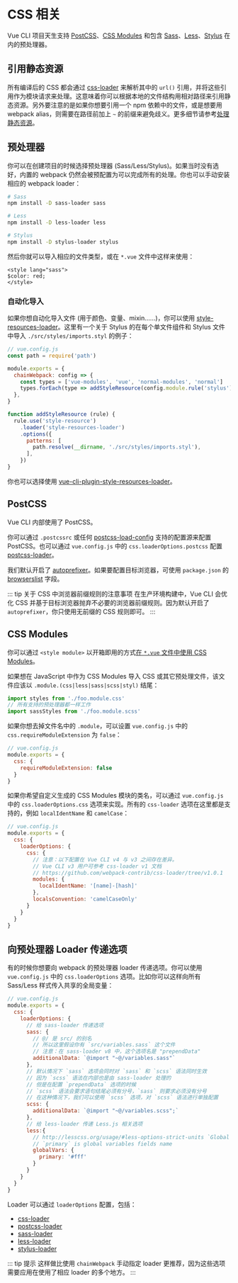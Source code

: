# CSS 相关

Vue CLI 项目天生支持 [PostCSS](http://postcss.org/)、[CSS Modules](https://github.com/css-modules/css-modules) 和包含 [Sass](https://sass-lang.com/)、[Less](http://lesscss.org/)、[Stylus](http://stylus-lang.com/) 在内的预处理器。

## 引用静态资源

所有编译后的 CSS 都会通过 [css-loader](https://github.com/webpack-contrib/css-loader) 来解析其中的 `url()` 引用，并将这些引用作为模块请求来处理。这意味着你可以根据本地的文件结构用相对路径来引用静态资源。另外要注意的是如果你想要引用一个 npm 依赖中的文件，或是想要用 webpack alias，则需要在路径前加上 `~` 的前缀来避免歧义。更多细节请参考[处理静态资源](./html-and-static-assets.md#处理静态资源)。

## 预处理器

你可以在创建项目的时候选择预处理器 (Sass/Less/Stylus)。如果当时没有选好，内置的 webpack 仍然会被预配置为可以完成所有的处理。你也可以手动安装相应的 webpack loader：

``` bash
# Sass
npm install -D sass-loader sass

# Less
npm install -D less-loader less

# Stylus
npm install -D stylus-loader stylus
```

然后你就可以导入相应的文件类型，或在 `*.vue` 文件中这样来使用：

``` vue
<style lang="sass">
$color: red;
</style>
```

### 自动化导入

如果你想自动化导入文件 (用于颜色、变量、mixin……)，你可以使用 [style-resources-loader](https://github.com/yenshih/style-resources-loader)。这里有一个关于 Stylus 的在每个单文件组件和 Stylus 文件中导入 `./src/styles/imports.styl` 的例子：

```js
// vue.config.js
const path = require('path')

module.exports = {
  chainWebpack: config => {
    const types = ['vue-modules', 'vue', 'normal-modules', 'normal']
    types.forEach(type => addStyleResource(config.module.rule('stylus').oneOf(type)))
  },
}

function addStyleResource (rule) {
  rule.use('style-resource')
    .loader('style-resources-loader')
    .options({
      patterns: [
        path.resolve(__dirname, './src/styles/imports.styl'),
      ],
    })
}
```

你也可以选择使用 [vue-cli-plugin-style-resources-loader](https://www.npmjs.com/package/vue-cli-plugin-style-resources-loader)。

## PostCSS

Vue CLI 内部使用了 PostCSS。

你可以通过 `.postcssrc` 或任何 [postcss-load-config](https://github.com/michael-ciniawsky/postcss-load-config) 支持的配置源来配置 PostCSS。也可以通过 `vue.config.js` 中的 `css.loaderOptions.postcss` 配置 [postcss-loader](https://github.com/postcss/postcss-loader)。

我们默认开启了 [autoprefixer](https://github.com/postcss/autoprefixer)。如果要配置目标浏览器，可使用 `package.json` 的 [browserslist](../guide/browser-compatibility.html#browserslist) 字段。

::: tip 关于 CSS 中浏览器前缀规则的注意事项
在生产环境构建中，Vue CLI 会优化 CSS 并基于目标浏览器抛弃不必要的浏览器前缀规则。因为默认开启了 `autoprefixer`，你只使用无前缀的 CSS 规则即可。
:::

## CSS Modules

你可以通过 `<style module>` 以开箱即用的方式[在 `*.vue` 文件中使用 CSS Modules](https://vue-loader.vuejs.org/zh/guide/css-modules.html)。

如果想在 JavaScript 中作为 CSS Modules 导入 CSS 或其它预处理文件，该文件应该以 `.module.(css|less|sass|scss|styl)` 结尾：

``` js
import styles from './foo.module.css'
// 所有支持的预处理器都一样工作
import sassStyles from './foo.module.scss'
```

如果你想去掉文件名中的 `.module`，可以设置 `vue.config.js` 中的 `css.requireModuleExtension` 为 `false`：

``` js
// vue.config.js
module.exports = {
  css: {
    requireModuleExtension: false
  }
}
```

如果你希望自定义生成的 CSS Modules 模块的类名，可以通过 `vue.config.js` 中的 `css.loaderOptions.css` 选项来实现。所有的 `css-loader` 选项在这里都是支持的，例如 `localIdentName` 和 `camelCase`：

``` js
// vue.config.js
module.exports = {
  css: {
    loaderOptions: {
      css: {
        // 注意：以下配置在 Vue CLI v4 与 v3 之间存在差异。
        // Vue CLI v3 用户可参考 css-loader v1 文档
        // https://github.com/webpack-contrib/css-loader/tree/v1.0.1
        modules: {
          localIdentName: '[name]-[hash]'
        },
        localsConvention: 'camelCaseOnly'
      }
    }
  }
}
```

## 向预处理器 Loader 传递选项

有的时候你想要向 webpack 的预处理器 loader 传递选项。你可以使用 `vue.config.js` 中的 `css.loaderOptions` 选项。比如你可以这样向所有 Sass/Less 样式传入共享的全局变量：

``` js
// vue.config.js
module.exports = {
  css: {
    loaderOptions: {
      // 给 sass-loader 传递选项
      sass: {
        // @/ 是 src/ 的别名
        // 所以这里假设你有 `src/variables.sass` 这个文件
        // 注意：在 sass-loader v8 中，这个选项名是 "prependData"
        additionalData: `@import "~@/variables.sass"`
      },
      // 默认情况下 `sass` 选项会同时对 `sass` 和 `scss` 语法同时生效
      // 因为 `scss` 语法在内部也是由 sass-loader 处理的
      // 但是在配置 `prependData` 选项的时候
      // `scss` 语法会要求语句结尾必须有分号，`sass` 则要求必须没有分号
      // 在这种情况下，我们可以使用 `scss` 选项，对 `scss` 语法进行单独配置
      scss: {
        additionalData: `@import "~@/variables.scss";`
      },
      // 给 less-loader 传递 Less.js 相关选项
      less:{
        // http://lesscss.org/usage/#less-options-strict-units `Global Variables`
        // `primary` is global variables fields name
        globalVars: {
          primary: '#fff'
        }
      }
    }
  }
}
```

Loader 可以通过 `loaderOptions` 配置，包括：

- [css-loader](https://github.com/webpack-contrib/css-loader)
- [postcss-loader](https://github.com/postcss/postcss-loader)
- [sass-loader](https://github.com/webpack-contrib/sass-loader)
- [less-loader](https://github.com/webpack-contrib/less-loader)
- [stylus-loader](https://github.com/shama/stylus-loader)

::: tip 提示
这样做比使用 `chainWebpack` 手动指定 loader 更推荐，因为这些选项需要应用在使用了相应 loader 的多个地方。
:::

